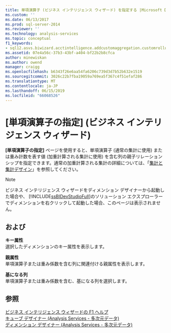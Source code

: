 ```yaml
---
title: 単項演算子 (ビジネス インテリジェンス ウィザード) を指定する |Microsoft Docs
ms.custom: ''
ms.date: 06/13/2017
ms.prod: sql-server-2014
ms.reviewer: ''
ms.technology: analysis-services
ms.topic: conceptual
f1_keywords:
- sql12.asvs.biwizard.acctintelligence.addcustomaggregation.customrollups.f1
ms.assetid: 07e4a56c-37b3-43bf-a404-bf22b2b8cfca
author: minewiskan
ms.author: owend
manager: craigg
ms.openlocfilehash: b6343f26e6aa54fa6206c739d3d7b52b632e1519
ms.sourcegitcommit: 3026c22b7fba19059a769ea5f367c4f51efaf286
ms.translationtype: MT
ms.contentlocale: ja-JP
ms.lasthandoff: 06/15/2019
ms.locfileid: "66068526"
---
```

# <a name="specify-a-unary-operator-business-intelligence-wizard"></a>[単項演算子の指定] (ビジネス インテリジェンス ウィザード)
  **[単項演算子の指定]** ページを使用すると、単項演算子 (通常の集計に使用) または重み計数を表す値 (加重計算される集計に使用) を含む列の親子リレーションシップを指定できます。通常の加重計算される集計の詳細については、「[集計と集計デザイン](multidimensional-models-olap-logical-cube-objects/aggregations-and-aggregation-designs.md)」を参照してください。  
  
> [!NOTE]  
>  ビジネス インテリジェンス ウィザードをディメンション デザイナーから起動した場合や、 [!INCLUDE[ssBIDevStudioFull](../includes/ssbidevstudiofull-md.md)]のソリューション エクスプローラーでディメンションを右クリックして起動した場合、このページは表示されません。  
  
## <a name="options"></a>および  
 **キー属性**  
 選択したディメンションのキー属性を表示します。  
  
 **親属性**  
 単項演算子または重み係数を含む列に関連付ける親属性を表示します。  
  
 **基になる列**  
 単項演算子または重み係数を含む、基になる列を選択します。  
  
## <a name="see-also"></a>参照  
 [ビジネス インテリジェンス ウィザードの F1 ヘルプ](business-intelligence-wizard-f1-help.md)   
 [キューブ デザイナー &#40;Analysis Services - 多次元データ&#41;](cube-designer-analysis-services-multidimensional-data.md)   
 [ディメンション デザイナー &#40;Analysis Services - 多次元データ&#41;](dimension-designer-analysis-services-multidimensional-data.md)  
  
  
